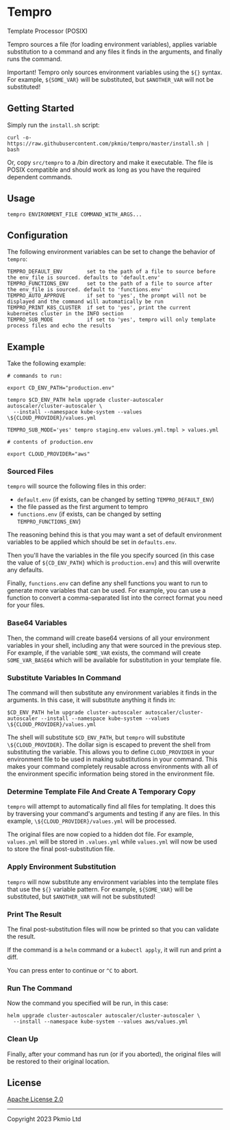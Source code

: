 
# Tempro

Template Processor (POSIX)

Tempro sources a file (for loading environment variables), applies variable substitution to a command and any files it finds in the arguments, and finally runs the command.

Important! Tempro only sources environment variables using the `${}` syntax. For example, `${SOME_VAR}` will be substituted, but `$ANOTHER_VAR` will not be substituted!

## Getting Started

Simply run the `install.sh` script:

```
curl -o- https://raw.githubusercontent.com/pkmio/tempro/master/install.sh | bash
```

Or, copy `src/tempro` to a /bin directory and make it executable. The file is POSIX compatible and should work as long as you have the required dependent commands.

## Usage

```
tempro ENVIRONMENT_FILE COMMAND_WITH_ARGS...
```

## Configuration

The following environment variables can be set to change the behavior of `tempro`:

```
TEMPRO_DEFAULT_ENV        set to the path of a file to source before the env_file is sourced. defaults to 'default.env'
TEMPRO_FUNCTIONS_ENV      set to the path of a file to source after the env_file is sourced. default to 'functions.env'
TEMPRO_AUTO_APPROVE       if set to 'yes', the prompt will not be displayed and the command will automatically be run
TEMPRO_PRINT_K8S_CLUSTER  if set to 'yes', print the current kubernetes cluster in the INFO section
TEMPRO_SUB_MODE           if set to 'yes', tempro will only template process files and echo the results
```

## Example

Take the following example:

```
# commands to run:

export CD_ENV_PATH="production.env"

tempro $CD_ENV_PATH helm upgrade cluster-autoscaler autoscaler/cluster-autoscaler \
  --install --namespace kube-system --values \${CLOUD_PROVIDER}/values.yml

TEMPRO_SUB_MODE='yes' tempro staging.env values.yml.tmpl > values.yml
```

```
# contents of production.env

export CLOUD_PROVIDER="aws"
```

### Sourced Files

`tempro` will source the following files in this order:

- `default.env` (if exists, can be changed by setting `TEMPRO_DEFAULT_ENV`)
- the file passed as the first argument to tempro
- `functions.env` (if exists, can be changed by setting `TEMPRO_FUNCTIONS_ENV`)

The reasoning behind this is that you may want a set of default environment variables to be applied which should be set in `defaults.env`. 

Then you'll have the variables in the file you specify sourced (in this case the value of `${CD_ENV_PATH}` which is `production.env`) and this will overwrite any defaults. 

Finally, `functions.env` can define any shell functions you want to run to generate more variables that can be used. For example, you can use a function to convert a comma-separated list into the correct format you need for your files.

### Base64 Variables

Then, the command will create base64 versions of all your environment variables in your shell, including any that were sourced in the previous step. For example, if the variable `SOME_VAR` exists, the command will create `SOME_VAR_BASE64` which will be available for substitution in your template file.

### Substitute Variables In Command

The command will then substitute any environment variables it finds in the arguments. In this case, it will substitute anything it finds in:

```
$CD_ENV_PATH helm upgrade cluster-autoscaler autoscaler/cluster-autoscaler --install --namespace kube-system --values \${CLOUD_PROVIDER}/values.yml
```

The shell will substitute `$CD_ENV_PATH`, but `tempro` will substitute `\${CLOUD_PROVIDER}`. The dollar sign is escaped to prevent the shell from substituting the variable. This allows you to define `CLOUD_PROVIDER` in your environment file to be used in making substitutions in your command. This makes your command completely reusable across environments with all of the environment specific information being stored in the environment file.

### Determine Template File And Create A Temporary Copy

`tempro` will attempt to automatically find all files for templating. It does this by traversing your command's arguments and testing if any are files. In this example, `\${CLOUD_PROVIDER}/values.yml` will be processed.

The original files are now copied to a hidden dot file. For example, `values.yml` will be stored in `.values.yml` while `values.yml` will now be used to store the final post-substitution file.

### Apply Environment Substitution

`tempro` will now substitute any environment variables into the template files that use the `${}` variable pattern. For example, `${SOME_VAR}` will be substituted, but `$ANOTHER_VAR` will not be substituted!

### Print The Result

The final post-substitution files will now be printed so that you can validate the result. 

If the command is a `helm` command or a `kubectl apply`, it will run and print a diff.

You can press enter to continue or `^C` to abort.

### Run The Command

Now the command you specified will be run, in this case:

```
helm upgrade cluster-autoscaler autoscaler/cluster-autoscaler \
  --install --namespace kube-system --values aws/values.yml
```

### Clean Up

Finally, after your command has run (or if you aborted), the original files will be restored to their original location.

## License

[Apache License 2.0](https://github.com/pkmio/tempro/blob/master/LICENSE)

---

Copyright 2023 Pkmio Ltd
